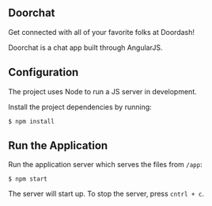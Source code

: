 ## Doorchat
Get connected with all of your favorite folks at Doordash!

Doorchat is a chat app built through AngularJS.

## Configuration

The project uses Node to run a JS server in development.

Install the project dependencies by running:

```
$ npm install
```

## Run the Application

Run the application server which serves the files from `/app`:

```
$ npm start
```

The server will start up. To stop the server, press `cntrl + c`.
